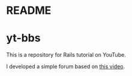 # README
# yt-bbs
This is a repository for Rails tutorial on YouTube.

I developed a simple forum based on [this video](https://youtu.be/CfdRXSrwLDo?si=dXtIPO2udg_IYuST).


